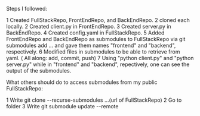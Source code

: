 Steps I followed:

1 Created FullStackRepo, FrontEndRepo, and BackEndRepo.
2 cloned each locally.
2 Created client.py in FrontEndRepo.
3 Created server.py in BackEndRepo.
4 Created config.yaml in FullStackRepo.
5 Added FrontEndRepo and BackEndRepo as submodules to FullStackRepo via git submodules add ... and gave them names "frontend" and "backend", respectively.
6 Modified files in submodules to be able to retrieve from yaml.
( All along: add, commit, push)
7 Using "python client.py" and "python server.py" while in "frontend" and "backend", repectively, one can see the output of the submodules.

What others should do to access submodules from my public FullStackRepo:

1 Write git clone --recurse-submodules ...(url of FullStackRepo)
2 Go to folder
3 Write git submodule update --remote
